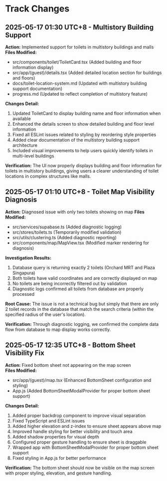 # Track Changes

## 2025-05-17 01:30 UTC+8 - Multistory Building Support

**Action:** Implemented support for toilets in multistory buildings and malls
**Files Modified:**
- src/components/toilet/ToiletCard.tsx (Added building and floor information display)
- src/app/(guest)/details.tsx (Added detailed location section for buildings and floors)
- docs/toilet-location-system.md (Updated with multistory building support documentation)
- progress.md (Updated to reflect completion of multistory feature)

**Changes Detail:**
1. Updated ToiletCard to display building name and floor information when available
2. Enhanced the details screen to show detailed building and floor level information
3. Fixed all ESLint issues related to styling by reordering style properties 
4. Added clear documentation of the multistory building support architecture
5. Included visual improvements to help users quickly identify toilets in multi-level buildings

**Verification:**
The UI now properly displays building and floor information for toilets in multistory buildings, giving users a clearer understanding of toilet locations in complex structures like malls.

## 2025-05-17 01:10 UTC+8 - Toilet Map Visibility Diagnosis

**Action:** Diagnosed issue with only two toilets showing on map
**Files Modified:**
- src/services/supabase.ts (Added diagnostic logging)
- src/stores/toilets.ts (Temporarily modified validation)
- src/utils/clustering.ts (Added diagnostic reporting)
- src/components/map/MapView.tsx (Modified marker rendering for diagnosis)

**Investigation Results:**
1. Database query is returning exactly 2 toilets (Orchard MRT and Plaza Singapura)
2. Both toilets have valid coordinates and are correctly displayed on map
3. No toilets are being incorrectly filtered out by validation
4. Diagnostic logs confirmed all toilets from database are properly processed

**Root Cause:**
The issue is not a technical bug but simply that there are only 2 toilet records in the database that match the search criteria (within the specified radius of the user's location).

**Verification:**
Through diagnostic logging, we confirmed the complete data flow from database to map display works correctly.

## 2025-05-17 12:35 UTC+8 - Bottom Sheet Visibility Fix

**Action:** Fixed bottom sheet not appearing on the map screen  
**Files Modified:**
- src/app/(guest)/map.tsx (Enhanced BottomSheet configuration and styling)
- App.js (Added BottomSheetModalProvider for proper bottom sheet support)

**Changes Detail:**
1. Added proper backdrop component to improve visual separation
2. Fixed TypeScript and ESLint issues
3. Added higher elevation and z-index to ensure sheet appears above map
4. Improved handle styling for better visibility and touch area
5. Added shadow properties for visual depth
6. Configured proper gesture handling to ensure sheet is draggable
7. Wrapped app with BottomSheetModalProvider for proper bottom sheet support
8. Fixed styling in App.js for better performance

**Verification:**
The bottom sheet should now be visible on the map screen with proper styling, elevation, and gesture handling.
